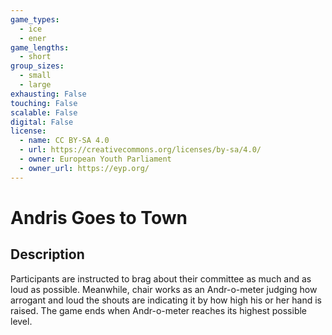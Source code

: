 ```yaml
---
game_types:
  - ice
  - ener
game_lengths:
  - short
group_sizes:
  - small
  - large
exhausting: False
touching: False
scalable: False
digital: False
license:
  - name: CC BY-SA 4.0
  - url: https://creativecommons.org/licenses/by-sa/4.0/
  - owner: European Youth Parliament
  - owner_url: https://eyp.org/
---
```

# Andris Goes to Town

## Description
Participants are instructed to brag about their committee as much and as loud as possible. Meanwhile, chair works as an Andr-o-meter judging how arrogant and loud the shouts are indicating it by how high his or her hand is raised. The game ends when Andr-o-meter reaches its highest possible level.
